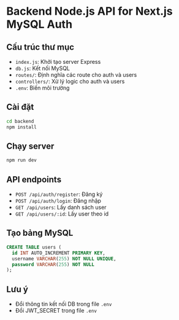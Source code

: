 # Backend Node.js API for Next.js MySQL Auth

## Cấu trúc thư mục
- `index.js`: Khởi tạo server Express
- `db.js`: Kết nối MySQL
- `routes/`: Định nghĩa các route cho auth và users
- `controllers/`: Xử lý logic cho auth và users
- `.env`: Biến môi trường

## Cài đặt
```bash
cd backend
npm install
```

## Chạy server
```bash
npm run dev
```

## API endpoints
- `POST /api/auth/register`: Đăng ký
- `POST /api/auth/login`: Đăng nhập
- `GET /api/users`: Lấy danh sách user
- `GET /api/users/:id`: Lấy user theo id

## Tạo bảng MySQL
```sql
CREATE TABLE users (
  id INT AUTO_INCREMENT PRIMARY KEY,
  username VARCHAR(255) NOT NULL UNIQUE,
  password VARCHAR(255) NOT NULL
);
```

## Lưu ý
- Đổi thông tin kết nối DB trong file `.env`
- Đổi JWT_SECRET trong file `.env`
